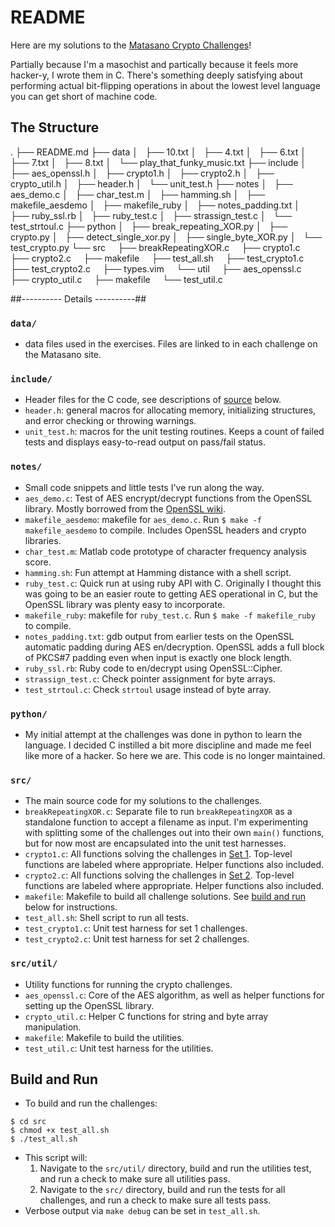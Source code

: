 # README #

Here are my solutions to the [Matasano Crypto Challenges](https://cryptopals.com)!

Partially because I'm a masochist and partically because it feels more hacker-y,
I wrote them in C. There's something deeply satisfying about performing actual
bit-flipping operations in about the lowest level language you can get short of
machine code.

## The Structure ##
.
├── README.md
├── data
│   ├── 10.txt
│   ├── 4.txt
│   ├── 6.txt
│   ├── 7.txt
│   ├── 8.txt
│   └── play_that_funky_music.txt
├── include
│   ├── aes_openssl.h
│   ├── crypto1.h
│   ├── crypto2.h
│   ├── crypto_util.h
│   ├── header.h
│   └── unit_test.h
├── notes
│   ├── aes_demo.c
│   ├── char_test.m
│   ├── hamming.sh
│   ├── makefile_aesdemo
│   ├── makefile_ruby
│   ├── notes_padding.txt
│   ├── ruby_ssl.rb
│   ├── ruby_test.c
│   ├── strassign_test.c
│   └── test_strtoul.c
├── python
│   ├── break_repeating_XOR.py
│   ├── crypto.py
│   ├── detect_single_xor.py
│   ├── single_byte_XOR.py
│   └── test_crypto.py
└── src
    ├── breakRepeatingXOR.c
    ├── crypto1.c
    ├── crypto2.c
    ├── makefile
    ├── test_all.sh
    ├── test_crypto1.c
    ├── test_crypto2.c
    ├── types.vim
    └── util
        ├── aes_openssl.c
        ├── crypto_util.c
        ├── makefile
        └── test_util.c

##---------- Details ----------##
### `data/`
  * data files used in the exercises. Files are linked to in each challenge on
    the Matasano site.

### `include/`
  * Header files for the C code, see descriptions of [source](#source) below.
  * `header.h`: general macros for allocating memory, initializing structures,
    and error checking or throwing warnings.
  * `unit_test.h`: macros for the unit testing routines. Keeps a count of failed
    tests and displays easy-to-read output on pass/fail status.

### `notes/`
  * Small code snippets and little tests I've run along the way.
  * `aes_demo.c`: Test of AES encrypt/decrypt functions from the OpenSSL
    library. Mostly borrowed from the [OpenSSL wiki](https://wiki.openssl.org/index.php/EVP_Symmetric_Encryption_and_Decryption).
  * `makefile_aesdemo`: makefile for `aes_demo.c`. Run `$ make -f makefile_aesdemo` 
    to compile. Includes OpenSSL headers and crypto libraries.
  * `char_test.m`: Matlab code prototype of character frequency analysis score.
  * `hamming.sh`: Fun attempt at Hamming distance with a shell script.
  * `ruby_test.c`: Quick run at using ruby API with C. Originally I thought this
    was going to be an easier route to getting AES operational in C, but the
    OpenSSL library was plenty easy to incorporate.
  * `makefile_ruby`: makefile for `ruby_test.c`. Run `$ make -f makefile_ruby` 
    to compile.
  * `notes_padding.txt`: gdb output from earlier tests on the OpenSSL automatic
    padding during AES en/decryption. OpenSSL adds a full block of PKCS#7
    padding even when input is exactly one block length.
  * `ruby_ssl.rb`: Ruby code to en/decrypt using OpenSSL::Cipher.
  * `strassign_test.c`: Check pointer assignment for byte arrays.
  * `test_strtoul.c`: Check `strtoul` usage instead of byte array.

### `python/`
  * My initial attempt at the challenges was done in python to learn the
    language. I decided C instilled a bit more discipline and made me feel like
    more of a hacker. So here we are. This code is no longer maintained.

### <a name="source"></a>`src/`
  * The main source code for my solutions to the challenges.
  * `breakRepeatingXOR.c`: Separate file to run `breakRepeatingXOR` as
    a standalone function to accept a filename as input. I'm experimenting with
    splitting some of the challenges out into their own `main()` functions, but
    for now most are encapsulated into the unit test harnesses.
  * `crypto1.c`: All functions solving the challenges in [Set 1](https://cryptopals.com/sets/1).
    Top-level functions are labeled where appropriate. Helper functions also
    included.
  * `crypto2.c`: All functions solving the challenges in [Set 2](https://cryptopals.com/sets/2).
    Top-level functions are labeled where appropriate. Helper functions also
    included.
  * `makefile`: Makefile to build all challenge solutions. See [build and run](#buildandrun)
    below for instructions.
  * `test_all.sh`: Shell script to run all tests.
  * `test_crypto1.c`: Unit test harness for set 1 challenges.
  * `test_crypto2.c`: Unit test harness for set 2 challenges.

### `src/util/`
  * Utility functions for running the crypto challenges.
  * `aes_openssl.c`: Core of the AES algorithm, as well as helper functions for
    setting up the OpenSSL library.
  * `crypto_util.c`: Helper C functions for string and byte array manipulation.
  * `makefile`: Makefile to build the utilities.
  * `test_util.c`: Unit test harness for the utilities.

## <a name="buildandrun"></a> Build and Run ##
  * To build and run the challenges:
  ```shell
  $ cd src
  $ chmod +x test_all.sh
  $ ./test_all.sh
  ```
  * This script will:
    1. Navigate to the `src/util/` directory, build and run the utilities test,
       and run a check to make sure all utilities pass.
    2. Navigate to the `src/` directory, build and run the tests for all
       challenges, and run a check to make sure all tests pass.
  * Verbose output via `make debug` can be set in `test_all.sh`.
